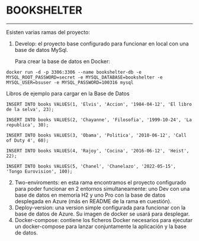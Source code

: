 # BOOKSHELTER
***
Esisten varias ramas del proyecto:
1. Develop: el proyecto base configurado para funcionar en local con una base de datos MySql.

      Para crear la base de datos en Docker:
```
docker run -d -p 3306:3306 --name bookshelter-db -e MYSQL_ROOT_PASSWORD=secret -e MYSQL_DATABASE=bookshelter -e MYSQL_USER=bsuser -e MYSQL_PASSWORD=100316 mysql
```

Libros de ejemplo para cargar en la Base de Datos
```
INSERT INTO books VALUES(1, 'Elvis', 'Accion', '1984-04-12', 'El libro de la selva', 23);
```
```
INSERT INTO books VALUES(2, 'Chayanne', 'Filosofia', '1999-10-24', 'La republica', 30);
```
```
INSERT INTO books VALUES(3, 'Obama', 'Politica', '2010-06-12', 'Call of Duty 4', 60);
```
```
INSERT INTO books VALUES(4, 'Rajoy', 'Cocina', '2016-06-12', 'Heist', 22);
```
```
INSERT INTO books VALUES(5, 'Chanel', 'Chanelazo', '2022-05-15', 'Tongo Eurovision', 100);
```
2. Two-enviroments: en esta rama encontramos el proyecto configurado para poder funcionar en 2 entornos simultaneamente: uno Dev con una base de datos en memoria H2 y uno Pro con la base de datos desplegada en Azure (más en README de la rama en cuestión).
3. Deploy-version: una version simple configurada para funcionar con la base de datos de Azure. Su imagen de docker se usará para desplegar.
4. Docker-compose: contiene los ficheros Docker necesarios para ejecutar un docker-compose para lanzar conjuntamente la aplicación y la base de datos.
